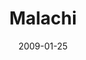 ---
layout: message
category: message
series: "Lost Books"
title: "Malachi"
date: 2009-01-25
audio-description: "Chuck Mingo shares the message of Malachi and how God demands to be honored."
audio: "http://s3.amazonaws.com/crossroadsaudiomessages/LostBooks3.mp3"
audio-title: "Lost Books&#58; Malachi"
audio-duration: "32:34"
video-description: "Chuck Mingo shares the message of Malachi and how God demands to be honored. <b>[NOTE&#58; the texting Chuck refers to in his talk is now disabled to new signups. Please see the Crossroads blog for the daily dares.]</b>"
video-title: "Lost Books&#58; Malachi"
video: "https://s3.amazonaws.com/crossroadsvideomessages/LostBooks3.mp4"
video-poster: "https://www.crossroads.net/uploadedfiles/LostBooks3-still.jpg"
notes-description: "Chuck Mingo shares the message of Malachi and how God demands to be honored. "
notes: "http://www.crossroads.net/players/media/hq/SN_01_24-25_09.pdf "
notes-title: "Lost Books&#58; Malachi (Study Notes)"
program-description: "Chuck Mingo shares the message of Malachi and how God demands to be honored."
program: "http://www.crossroads.net/players/media/hq/0124_25Program.pdf"
program-title: "Lost Books&#58; Malachi (Program)"
---